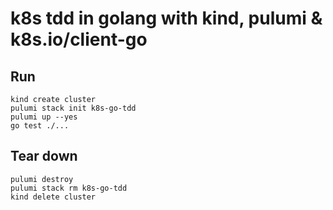 # k8s tdd in golang with kind, pulumi & k8s.io/client-go 

## Run
```
kind create cluster
pulumi stack init k8s-go-tdd
pulumi up --yes
go test ./...
```

## Tear down
```
pulumi destroy
pulumi stack rm k8s-go-tdd
kind delete cluster
```